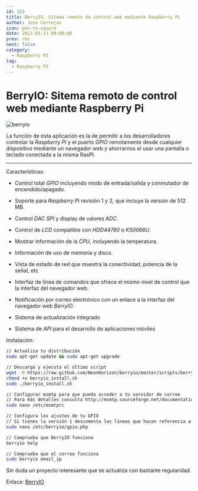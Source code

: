 ```yaml
---
id: 155
title: BerryIO. Sitema remoto de control web mediante Raspberry Pi
author: Jose Cerrejon
icon: pen-to-square
date: 2013-05-13 09:00:00
prev: /es
next: false
category:
  - Raspberry PI
tag:
  - Raspberry PI
---
```


# BerryIO: Sitema remoto de control web mediante Raspberry Pi

![berryio](/images/berryio.jpg)

La función de esta aplicación es la de permitir a los desarrolladores controlar la *Raspberry Pi* y el puerto *GPIO* remotamente desde cualquier dispositivo mediante un navegador web y ahorrarnos el usar una pantalla o teclado conectada a la misma RasPI.

- - -
Características:

* Control total *GPIO* incluyendo modo de entrada/salida y conmutador de encendido/apagado.

* Soporte para *Raspberry Pi* revisión 1 y 2, que incluye la versión de 512 MB.

* Control *DAC SPI* y display de valores *ADC*.

* Control de *LCD* compatible con *HDD44780* o *KS0066U*.

* Mostrar información de la *CPU*, incluyendo la temperatura.

* Información de uso de memoria y disco.

* Vista de estado de red que muestra la conectividad, potencia de la señal, etc

* Interfaz de línea de comandos que ofrece el mismo nivel de control que la interfaz del navegador web.

* Notificación por correo electrónico con un enlace a la interfaz del navegador web *BerryIO*.

* Sistema de actualización integrado

* Sistema de *API* para el desarrollo de aplicaciones móviles

Instalación:

```bash
// Actualiza tu distribución
sudo apt-get update && sudo apt-get upgrade

// Descarga y ejecuta el último script
wget -N https://raw.github.com/NeonHorizon/berryio/master/scripts/berryio_install.sh
chmod +x berryio_install.sh
sudo ./berryio_install.sh

// Configurar msmtp para que pueda acceder a tu servidor de correo
// Para más detalles consulta http://msmtp.sourceforge.net/documentation.html
sudo nano /etc/msmtprc

// Configura los ajustes de tu GPIO
// Si tienes la versión 1 descomenta las líneas que hacen referencia a la revisión 2 de la RasPi
sudo nano /etc/berryio/gpio.php

// Comprueba que BerryIO funciona
berryio help

// Comprueba que el correo funciona
sudo berryio email_ip
```

Sin duda un proyecto interesante que se actualiza con bastante regularidad.

Enlace: [BerryIO](http://frozenmist.co.uk/downloads/berryio/)
